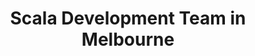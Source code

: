 ---
title: Scala Development Team in Melbourne
permalink: /landings/scala-developer-melbourne
technology: Scala
location: Melbourne
---